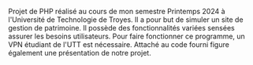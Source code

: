 Projet de PHP réalisé au cours de mon semestre Printemps 2024 à l'Université de Technologie de Troyes.
Il a pour but de simuler un site de gestion de patrimoine. Il possède des fonctionnalités variées sensées assurer les besoins utilisateurs.
Pour faire fonctionner ce programme, un VPN étudiant de l'UTT est nécessaire.
Attaché au code fourni figure également une présentation de notre projet.
